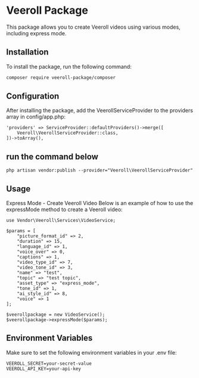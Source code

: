 # Veeroll Package

This package allows you to create Veeroll videos using various modes, including express mode.

## Installation

To install the package, run the following command:

```bash
composer require veeroll-package/composer
```

## Configuration
After installing the package, add the VeerollServiceProvider to the providers array in config/app.php:

```
'providers' => ServiceProvider::defaultProviders()->merge([
    Veeroll\VeerollServiceProvider::class,
])->toArray(),
```
## run the command below
```
php artisan vendor:publish --provider="Veeroll\VeerollServiceProvider"
```

##  Usage
Express Mode - Create Veeroll Video
Below is an example of how to use the expressMode method to create a Veeroll video:

```
use Vendor\Veeroll\Services\VideoService;

$params = [
    "picture_format_id" => 2,
    "duration" => 15,
    "language_id" => 1,
    "voice_over" => 0,
    "captions" => 1,
    "video_type_id" => 7,
    "video_tone_id" => 3,
    "name" => "test",
    "topic" => "test topic",
    "asset_type" => "express_mode",
    "tone_id" => 1,
    "ai_style_id" => 8,
    "voice" => 1
];

$veerollpackage = new VideoService();
$veerollpackage->expressMode($params);

```

## Environment Variables
Make sure to set the following environment variables in your .env file:

```
VEEROLL_SECRET=your-secret-value
VEEROLL_API_KEY=your-api-key
```